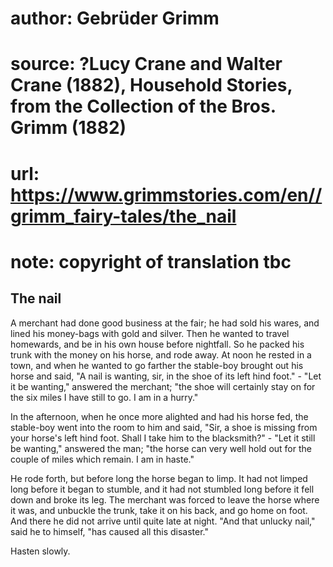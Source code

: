 # author: Gebrüder Grimm
# source: ?Lucy Crane and Walter Crane (1882), Household Stories, from the Collection of the Bros. Grimm (1882)
# url: https://www.grimmstories.com/en//grimm_fairy-tales/the_nail
# note: copyright of translation tbc

## The nail 

A merchant had done good business at the fair; he had sold his wares,
and lined his money-bags with gold and silver. Then he wanted to travel
homewards, and be in his own house before nightfall. So he packed his
trunk with the money on his horse, and rode away.
At noon he rested in a town, and when he wanted to go farther the
stable-boy brought out his horse and said, "A nail is wanting, sir, in
the shoe of its left hind foot." - "Let it be wanting," answered the
merchant; "the shoe will certainly stay on for the six miles I have
still to go. I am in a hurry."

In the afternoon, when he once more alighted and had his horse fed, the
stable-boy went into the room to him and said, "Sir, a shoe is missing
from your horse's left hind foot. Shall I take him to the
blacksmith?" - "Let it still be wanting," answered the man; "the
horse can very well hold out for the couple of miles which remain. I am
in haste."

He rode forth, but before long the horse began to limp. It had not
limped long before it began to stumble, and it had not stumbled long
before it fell down and broke its leg. The merchant was forced to leave
the horse where it was, and unbuckle the trunk, take it on his back, and
go home on foot. And there he did not arrive until quite late at night.
"And that unlucky nail," said he to himself, "has caused all this
disaster."

Hasten slowly.
